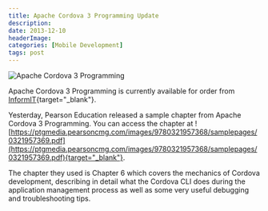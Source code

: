 ```yaml
---
title: Apache Cordova 3 Programming Update
description: 
date: 2013-12-10
headerImage: 
categories: [Mobile Development]
tags: post
---
```


![Apache Cordova 3 Programming](images/covers/acp-cover-160.png)

Apache Cordova 3 Programming is currently available for order from [InformIT](https://www.informit.com/store/apache-cordova-3-programming-9780321957368){target="_blank"}.

Yesterday, Pearson Education released a sample chapter from Apache Cordova 3 Programming. You can access the chapter at ![https://ptgmedia.pearsoncmg.com/images/9780321957368/samplepages/0321957369.pdf](https://ptgmedia.pearsoncmg.com/images/9780321957368/samplepages/0321957369.pdf){target="_blank"}.

The chapter they used is Chapter 6 which covers the mechanics of Cordova development, describing in detail what the Cordova CLI does during the application management process as well as some very useful debugging and troubleshooting tips.